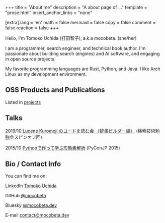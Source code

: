 +++
title = "About me"
description = "A about page of ..."
template = "prose.html"
insert_anchor_links = "none"

[extra]
lang = 'en'
math = false
mermaid = false
copy = false
comment = false
reaction = false
+++

Hello, I'm Tomoko Uchida (打田智子), a.k.a mocobeta. (she/her)

I am a programmer, search engineer, and technical book author. I'm passionate about building search (engines) and AI software, and engaging in open source projects.

My favorite programming languages are Rust, Python, and Java. I like Arch Linux as my development environment.

## OSS Products and Publications

Listed in [projects](/projects)

## Talks

2019/10 [Lucene Kuromoji のコードを読む会 （辞書ビルダー編）](https://speakerdeck.com/mocobeta/lucene-kuromoji-nokodowodu-muhui-ci-shu-birudabian) (検索技術勉強会スピンオフ回)

2015/10 [Pythonで作って学ぶ形態素解析](https://speakerdeck.com/mocobeta/pythondezuo-tutexue-buxing-tai-su-jie-xi) (PyConJP 2015)

## Bio / Contact Info

You can find me on:

LinkedIn [Tomoko Uchida](https://www.linkedin.com/in/tomoko-u-643195249/)

GitHub [@mocobeta](https://github.com/mocobeta)

Bluesky [@mocobeta.dev](https://bsky.app/profile/mocobeta.dev)

E-mail [contact@mocobeta.dev](mailto:contact@mocobeta.dev)

